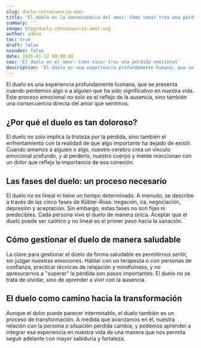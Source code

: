 ```yaml
---
slug: duelo-consecuencia-amor
title: 'El duelo es la consecuencia del amor: Cómo sanar tras una pérdida emocional'
summary: ''
image: blog/duelo-consecuencia-amor.svg
author: admin
toc: true
draft: false
noindex: false
date: 2025-01-12 00:00:00
seo: 'El duelo en el amor: Cómo sanar tras una pérdida emocional'
description: 'El duelo es una experiencia profundamente humana, que se presenta cuando perdemos algo o a alguien que ha sido significativo en nuestra vida. Este…'
---
```


El duelo es una experiencia profundamente humana, que se presenta cuando perdemos algo o a alguien que ha sido significativo en nuestra vida. Este proceso emocional no solo es el reflejo de la ausencia, sino también una consecuencia directa del amor que sentimos.

## ¿Por qué el duelo es tan doloroso?

El duelo no solo implica la tristeza por la pérdida, sino también el enfrentamiento con la realidad de que algo importante ha dejado de existir. Cuando amamos a alguien o algo, nuestro cerebro crea un vínculo emocional profundo, y al perderlo, nuestro cuerpo y mente reaccionan con un dolor que refleja la importancia de esa conexión.

## Las fases del duelo: un proceso necesario

El duelo no es lineal ni tiene un tiempo determinado. A menudo, se describe a través de las cinco fases de Kübler-Ross: negación, ira, negociación, depresión y aceptación. Sin embargo, estas fases no son fijas ni predecibles. Cada persona vive el duelo de manera única. Aceptar que el duelo puede ser caótico y no lineal es el primer paso hacia la sanación.

## Cómo gestionar el duelo de manera saludable

La clave para gestionar el duelo de forma saludable es permitirnos sentir, sin juzgar nuestras emociones. Hablar con un terapeuta o con personas de confianza, practicar técnicas de relajación y mindfulness, y no apresurarnos a "superar" la pérdida son pasos importantes. El duelo no se trata de olvidar, sino de aprender a vivir con la ausencia.

## El duelo como camino hacia la transformación

Aunque el dolor puede parecer interminable, el duelo también es un proceso de transformación. A medida que avanzamos en él, nuestra relación con la persona o situación perdida cambia, y podemos aprender a integrar esa experiencia en nuestra vida de una manera que nos permita seguir adelante con mayor sabiduría y fortaleza.
